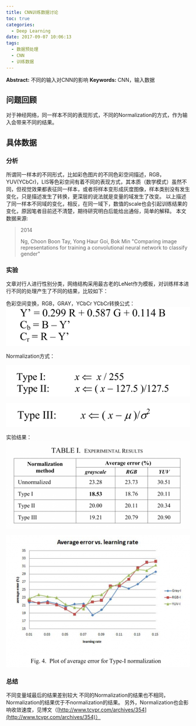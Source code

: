 ```yaml
---
title: CNN训练数据讨论
toc: true
categories:
  - Deep Learning
date: 2017-09-07 10:06:13
tags:
  - 数据预处理
  - CNN
  - 训练数据
---
```

**Abstract:** 不同的输入对CNN的影响
**Keywords:** CNN，输入数据
<!--more-->
## 问题回顾
对于神经网络，同一样本不同的表现形式，不同的Normalization的方式，作为输入会带来不同的结果。
## 具体数据
### 分析
所谓同一样本的不同形式，比如彩色图片的不同色彩空间描述，RGB，YUV(YCbCr)，LIS等色彩空间有着不同的表现方式，其本质（数学模式）虽然不同，但视觉效果都表征同一样本，或者将样本变形成灰度图像，样本类别没有发生变化，只是描述发生了转换，更深层的说法就是变量的域发生了改变。
以上描述了同一样本不同域的变化，相反，在同一域下，数值的scale也会引起训练结果的变化，原因笔者目前还不清楚，期待研究明白后能给出通俗，简单的解释。
本文数据来源:
>2014
>
>Ng, Choon Boon
>Tay, Yong Haur
>Goi, Bok Min
>"Comparing image representations for training a convolutional neural network to classify gender"

### 实验
文章对行人进行性别分类，网络结构采用最古老的LeNet作为模板，对训练样本进行不同的处理产生了不同的结果，比较如下：

色彩空间变换，RGB，GRAY，YCbCr
YCbCr转换公式：
![1](Deep-Learning-CNN训练数据讨论/7.03.17.png)

Normalization方式：

![1](Deep-Learning-CNN训练数据讨论/7.02.58.png)

![1](Deep-Learning-CNN训练数据讨论/7.03.04.png)

实验结果：
![1](Deep-Learning-CNN训练数据讨论/7.06.02.png)

![1](Deep-Learning-CNN训练数据讨论/7.06.09.png)

### 总结
不同变量域最后的结果差别较大
不同的Normalization的结果也不相同，Normalization的结果优于不normalization的结果。
另外，Normalization也会影响收敛速度，见博文（[http://www.tcvpr.com/archives/354](http://www.tcvpr.com/archives/354)）
